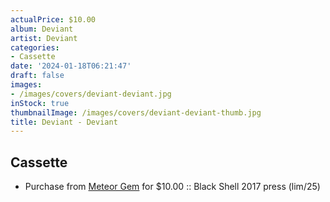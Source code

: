 ```yaml
---
actualPrice: $10.00
album: Deviant
artist: Deviant
categories:
- Cassette
date: '2024-01-18T06:21:47'
draft: false
images:
- /images/covers/deviant-deviant.jpg
inStock: true
thumbnailImage: /images/covers/deviant-deviant-thumb.jpg
title: Deviant - Deviant
---
```


## Cassette
* Purchase from [Meteor Gem](https://meteor-gem.com/products/deviant-deviant-cassette) for $10.00 :: Black Shell 2017 press (lim/25)
